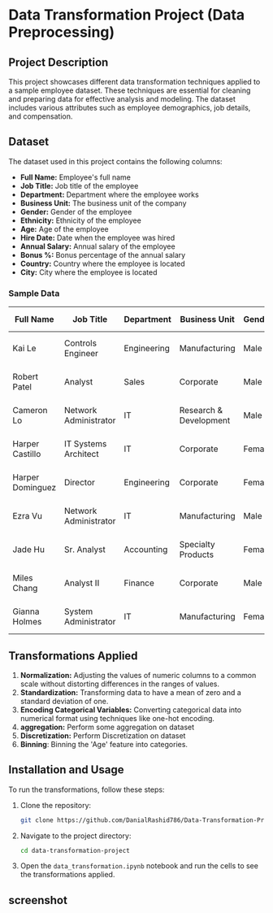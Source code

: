 # Data Transformation Project (Data Preprocessing)

## Project Description
This project showcases different data transformation techniques applied to a sample employee dataset. These techniques are essential for cleaning and preparing data for effective analysis and modeling. The dataset includes various attributes such as employee demographics, job details, and compensation.

## Dataset
The dataset used in this project contains the following columns:
- **Full Name:** Employee's full name
- **Job Title:** Job title of the employee
- **Department:** Department where the employee works
- **Business Unit:** The business unit of the company
- **Gender:** Gender of the employee
- **Ethnicity:** Ethnicity of the employee
- **Age:** Age of the employee
- **Hire Date:** Date when the employee was hired
- **Annual Salary:** Annual salary of the employee
- **Bonus %:** Bonus percentage of the annual salary
- **Country:** Country where the employee is located
- **City:** City where the employee is located

### Sample Data
| Full Name       | Job Title              | Department    | Business Unit        | Gender | Ethnicity | Age | Hire Date   | Annual Salary | Bonus % | Country      | City      |
|-----------------|------------------------|---------------|----------------------|--------|-----------|-----|-------------|---------------|---------|--------------|-----------|
| Kai Le          | Controls Engineer      | Engineering   | Manufacturing        | Male   | Asian     | 47  | 05-02-2022  | $92,368.00    | 0%      | United States| Columbus  |
| Robert Patel    | Analyst                | Sales         | Corporate            | Male   | Asian     | 58  | 23-10-2013  | $45,703.00    | 0%      | United States| Chicago   |
| Cameron Lo      | Network Administrator  | IT            | Research & Development| Male  | Asian     | 34  | 24-03-2019  | $83,576.00    | 0%      | China        | Shanghai  |
| Harper Castillo | IT Systems Architect   | IT            | Corporate            | Female | Latino    | 39  | 07-04-2018  | $98,062.00    | 0%      | United States| Seattle   |
| Harper Dominguez| Director               | Engineering   | Corporate            | Female | Latino    | 42  | 18-06-2005  | $175,391.00   | 24%     | United States| Austin    |
| Ezra Vu         | Network Administrator  | IT            | Manufacturing        | Male   | Asian     | 62  | 22-04-2004  | $66,227.00    | 0%      | United States| Phoenix   |
| Jade Hu         | Sr. Analyst            | Accounting    | Specialty Products   | Female | Asian     | 58  | 27-06-2009  | $89,744.00    | 0%      | China        | Chongqing |
| Miles Chang     | Analyst II             | Finance       | Corporate            | Male   | Asian     | 62  | 19-02-1999  | $69,674.00    | 0%      | China        | Chengdu   |
| Gianna Holmes   | System Administrator   | IT            | Manufacturing        | Female | Caucasian | 38  | 09-09-2011  | $97,630.00    | 0%      | United States| Seattle   |

## Transformations Applied
1. **Normalization:** Adjusting the values of numeric columns to a common scale without distorting differences in the ranges of values.
2. **Standardization:** Transforming data to have a mean of zero and a standard deviation of one.
3. **Encoding Categorical Variables:** Converting categorical data into numerical format using techniques like one-hot encoding.
4. **aggregation:** Perform some aggregation on dataset
5. **Discretization:** Perform Discretization on dataset
6. **Binning**: Binning the 'Age' feature into categories.
## Installation and Usage
To run the transformations, follow these steps:

1. Clone the repository:
    ```bash
    git clone https://github.com/DanialRashid786/Data-Transformation-Project-Data-Preprocessing-.git
    ```
2. Navigate to the project directory:
    ```bash
    cd data-transformation-project
    ```
5. Open the `data_transformation.ipynb` notebook and run the cells to see the transformations applied.




## screenshot


